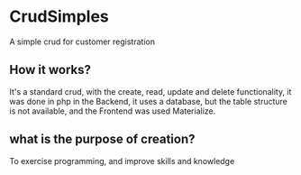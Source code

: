 # CrudSimples

A simple crud for customer registration

## How it works?

It's a standard crud, with the create, read, update and delete functionality, it was done in php in the Backend, it uses a database, but the table structure is not available, and the Frontend was used Materialize.

## what is the purpose of creation?

To exercise programming, and improve skills and knowledge
